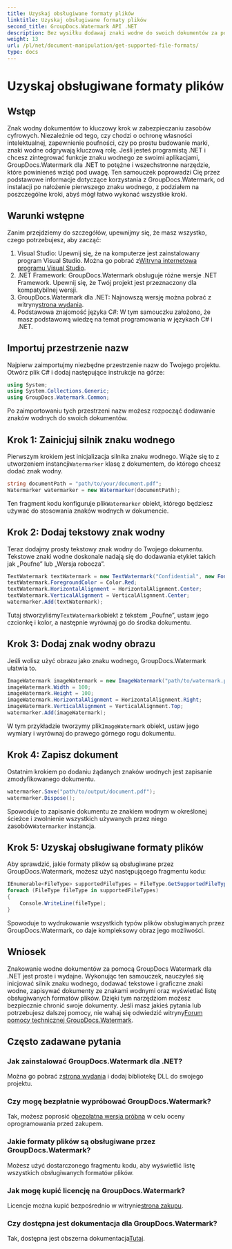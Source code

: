 ```yaml
---
title: Uzyskaj obsługiwane formaty plików
linktitle: Uzyskaj obsługiwane formaty plików
second_title: GroupDocs.Watermark API .NET
description: Bez wysiłku dodawaj znaki wodne do swoich dokumentów za pomocą GroupDocs.Watermark dla .NET. Postępuj zgodnie z naszym kompleksowym przewodnikiem krok po kroku, aby chronić swoje zasoby cyfrowe.
weight: 13
url: /pl/net/document-manipulation/get-supported-file-formats/
type: docs
---
```

# Uzyskaj obsługiwane formaty plików

## Wstęp
Znak wodny dokumentów to kluczowy krok w zabezpieczaniu zasobów cyfrowych. Niezależnie od tego, czy chodzi o ochronę własności intelektualnej, zapewnienie poufności, czy po prostu budowanie marki, znaki wodne odgrywają kluczową rolę. Jeśli jesteś programistą .NET i chcesz zintegrować funkcje znaku wodnego ze swoimi aplikacjami, GroupDocs.Watermark dla .NET to potężne i wszechstronne narzędzie, które powinieneś wziąć pod uwagę. Ten samouczek poprowadzi Cię przez podstawowe informacje dotyczące korzystania z GroupDocs.Watermark, od instalacji po nałożenie pierwszego znaku wodnego, z podziałem na poszczególne kroki, abyś mógł łatwo wykonać wszystkie kroki.
## Warunki wstępne
Zanim przejdziemy do szczegółów, upewnijmy się, że masz wszystko, czego potrzebujesz, aby zacząć:
1.  Visual Studio: Upewnij się, że na komputerze jest zainstalowany program Visual Studio. Można go pobrać z[Witryna internetowa programu Visual Studio](https://visualstudio.microsoft.com/).
2. .NET Framework: GroupDocs.Watermark obsługuje różne wersje .NET Framework. Upewnij się, że Twój projekt jest przeznaczony dla kompatybilnej wersji.
3. GroupDocs.Watermark dla .NET: Najnowszą wersję można pobrać z witryny[strona wydania](https://releases.groupdocs.com/Watermark/net/).
4. Podstawowa znajomość języka C#: W tym samouczku założono, że masz podstawową wiedzę na temat programowania w językach C# i .NET.
## Importuj przestrzenie nazw
Najpierw zaimportujmy niezbędne przestrzenie nazw do Twojego projektu. Otwórz plik C# i dodaj następujące instrukcje na górze:
```csharp
using System;
using System.Collections.Generic;
using GroupDocs.Watermark.Common;
```
Po zaimportowaniu tych przestrzeni nazw możesz rozpocząć dodawanie znaków wodnych do swoich dokumentów.

## Krok 1: Zainicjuj silnik znaku wodnego
 Pierwszym krokiem jest inicjalizacja silnika znaku wodnego. Wiąże się to z utworzeniem instancji`Watermarker` klasę z dokumentem, do którego chcesz dodać znak wodny.
```csharp
string documentPath = "path/to/your/document.pdf";
Watermarker watermarker = new Watermarker(documentPath);
```
 Ten fragment kodu konfiguruje plik`Watermarker` obiekt, którego będziesz używać do stosowania znaków wodnych w dokumencie.
## Krok 2: Dodaj tekstowy znak wodny
Teraz dodajmy prosty tekstowy znak wodny do Twojego dokumentu. Tekstowe znaki wodne doskonale nadają się do dodawania etykiet takich jak „Poufne” lub „Wersja robocza”.
```csharp
TextWatermark textWatermark = new TextWatermark("Confidential", new Font("Arial", 36));
textWatermark.ForegroundColor = Color.Red;
textWatermark.HorizontalAlignment = HorizontalAlignment.Center;
textWatermark.VerticalAlignment = VerticalAlignment.Center;
watermarker.Add(textWatermark);
```
 Tutaj stworzyliśmy`TextWatermark`obiekt z tekstem „Poufne”, ustaw jego czcionkę i kolor, a następnie wyrównaj go do środka dokumentu.
## Krok 3: Dodaj znak wodny obrazu
Jeśli wolisz użyć obrazu jako znaku wodnego, GroupDocs.Watermark ułatwia to.
```csharp
ImageWatermark imageWatermark = new ImageWatermark("path/to/watermark.png");
imageWatermark.Width = 100;
imageWatermark.Height = 100;
imageWatermark.HorizontalAlignment = HorizontalAlignment.Right;
imageWatermark.VerticalAlignment = VerticalAlignment.Top;
watermarker.Add(imageWatermark);
```
 W tym przykładzie tworzymy plik`ImageWatermark` obiekt, ustaw jego wymiary i wyrównaj do prawego górnego rogu dokumentu.
## Krok 4: Zapisz dokument
Ostatnim krokiem po dodaniu żądanych znaków wodnych jest zapisanie zmodyfikowanego dokumentu.
```csharp
watermarker.Save("path/to/output/document.pdf");
watermarker.Dispose();
```
 Spowoduje to zapisanie dokumentu ze znakiem wodnym w określonej ścieżce i zwolnienie wszystkich używanych przez niego zasobów`Watermarker` instancja.
## Krok 5: Uzyskaj obsługiwane formaty plików
Aby sprawdzić, jakie formaty plików są obsługiwane przez GroupDocs.Watermark, możesz użyć następującego fragmentu kodu:
```csharp
IEnumerable<FileType> supportedFileTypes = FileType.GetSupportedFileTypes();
foreach (FileType fileType in supportedFileTypes)
{
    Console.WriteLine(fileType);
}
```
Spowoduje to wydrukowanie wszystkich typów plików obsługiwanych przez GroupDocs.Watermark, co daje kompleksowy obraz jego możliwości.
## Wniosek
Znakowanie wodne dokumentów za pomocą GroupDocs Watermark dla .NET jest proste i wydajne. Wykonując ten samouczek, nauczyłeś się inicjować silnik znaku wodnego, dodawać tekstowe i graficzne znaki wodne, zapisywać dokumenty ze znakami wodnymi oraz wyświetlać listę obsługiwanych formatów plików. Dzięki tym narzędziom możesz bezpiecznie chronić swoje dokumenty.
 Jeśli masz jakieś pytania lub potrzebujesz dalszej pomocy, nie wahaj się odwiedzić witryny[Forum pomocy technicznej GroupDocs.Watermark](https://forum.groupdocs.com/c/watermark/19).
## Często zadawane pytania
### Jak zainstalować GroupDocs.Watermark dla .NET?
 Można go pobrać z[strona wydania](https://releases.groupdocs.com/Watermark/net/) i dodaj bibliotekę DLL do swojego projektu.
### Czy mogę bezpłatnie wypróbować GroupDocs.Watermark?
 Tak, możesz poprosić o[bezpłatna wersja próbna](https://releases.groupdocs.com/) w celu oceny oprogramowania przed zakupem.
### Jakie formaty plików są obsługiwane przez GroupDocs.Watermark?
Możesz użyć dostarczonego fragmentu kodu, aby wyświetlić listę wszystkich obsługiwanych formatów plików.
### Jak mogę kupić licencję na GroupDocs.Watermark?
 Licencje można kupić bezpośrednio w witrynie[strona zakupu](https://purchase.groupdocs.com/buy).
### Czy dostępna jest dokumentacja dla GroupDocs.Watermark?
 Tak, dostępna jest obszerna dokumentacja[Tutaj](https://tutorials.groupdocs.com/Watermark/net/).